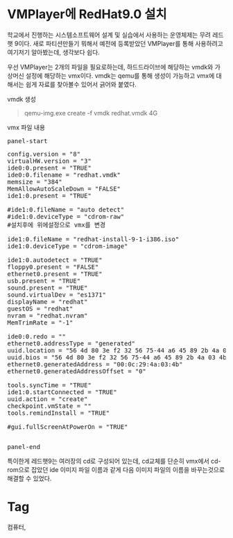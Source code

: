 VMPlayer에 RedHat9.0 설치
========================

학교에서 진행하는 시스템소프트웨어 설계 및 실습에서 사용하는 운영체제는 무려 레드햇 9이다. 새로 파티션만들기 뭐해서 예전에 등록받았던 VMPlayer를 통해 사용하려고 여기저기 알아봤는데, 생각보다 쉽다.

우선 VMPlayer는 2개의 파일을 필요로하는데, 하드드라이브에 해당하는 vmdk와 가상머신 설정에 해당하는 vmx이다. vmdk는 qemu를 통해 생성이 가능하고 vmx에 대해서는 쉽게 자료를 찾아볼수 있어서 긁어와 붙였다.

vmdk 생성

> qemu-img.exe create -f vmdk redhat.vmdk 4G

vmx 파일 내용
<pre>panel-start</pre>
<pre>
config.version = "8"
virtualHW.version = "3"
ide0:0.present = "TRUE"
ide0:0.filename = "redhat.vmdk"
memsize = "384"
MemAllowAutoScaleDown = "FALSE"
ide1:0.present = "TRUE"

#ide1:0.fileName = "auto detect"
#ide1:0.deviceType = "cdrom-raw"
#설치후에 위에설정으로 vmx를 변경

ide1:0.fileName = "redhat-install-9-1-i386.iso"
ide1:0.deviceType = "cdrom-image"

ide1:0.autodetect = "TRUE"
floppy0.present = "FALSE"
ethernet0.present = "TRUE"
usb.present = "TRUE"
sound.present = "TRUE"
sound.virtualDev = "es1371"
displayName = "redhat"
guestOS = "redhat"
nvram = "redhat.nvram"
MemTrimRate = "-1"

ide0:0.redo = ""
ethernet0.addressType = "generated"
uuid.location = "56 4d 80 3e f2 32 56 75-44 a6 45 89 2b 4a 03 4b"
uuid.bios = "56 4d 80 3e f2 32 56 75-44 a6 45 89 2b 4a 03 4b"
ethernet0.generatedAddress = "00:0c:29:4a:03:4b"
ethernet0.generatedAddressOffset = "0"

tools.syncTime = "TRUE"
ide1:0.startConnected = "TRUE"
uuid.action = "create"
checkpoint.vmState = ""
tools.remindInstall = "TRUE"

#gui.fullScreenAtPowerOn = "TRUE"

</pre>
<pre>panel-end</pre>

특이한게 레드햇9는 여러장의 cd로 구성되어 있는데, cd교체를 단순히 vmx에서 cd-rom으로 잡았던 ide 이미지 파일 이름과 같게 다음 이미지 파일의 이름을 바꾸는것으로 해결할 수 있었다.

Tag
====
컴퓨터,